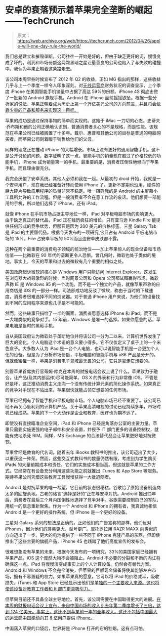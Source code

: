 # 安卓的衰落预示着苹果完全垄断的崛起——TechCrunch

> 原文：<https://web.archive.org/web/https://techcrunch.com/2012/04/26/apple-will-one-day-rule-the-world/>

我们总是建立和摧毁垄断。公司往往一开始是好的，但由于缺乏更好的词，慢慢变成了坏的。利润和市场份额这两颗黑暗之星让最善良的公司也陷入了与失败的碰撞中。我认为苹果正朝着这条路走去。

该公司本周早些时候宣布了 2012 年 Q2 的收益，正如 MG 指出的那样，这些收益几乎与上一个季度一样令人印象深刻。对[无线运营商](https://web.archive.org/web/20220901032229/http://www.forbes.com/sites/ericsavitz/2012/04/25/apple-q1-u-s-smartphone-mkt-shr-59-vs-36-year-earlier/?utm_source=twitterfeed&utm_medium=twitter)财务状况的调查显示，上个季度 iPhone 在美国智能手机销量中占据了高达 59%的份额。iPhone 4S 彻底击败了一批新的 Android 旗舰手机。Android 在 iPhone 面前摇摇欲坠。根据一些分析家的说法，苹果正朝着成为历史上第一个万亿美元公司的方向[前进，并且将会依靠少量的产品和服务来实现这一目标。](https://web.archive.org/web/20220901032229/http://allthingsd.com/20120426/apple-1111-per-share-and-a-1-trillion-market-cap-in-the-next-year/)

苹果的成功是通过保持事物的简单而实现的。这始于 iMac 一刀切的心态。史蒂夫·乔布斯和他的公司正确地认识到，普通消费者关心的不是规格，而是性能。该规范在苹果公司已经被搁置了十多年。戴尔、惠普和其他公司的目标是普通的电脑购买者，而苹果公司则着眼于销售给他们的父母。

同样的理念正在推动 iPhone 的大幅增长。市场上没有更好的通用智能手机。这不是公开讨论的问题，数字证明了这一点。智能手机的销量现在超过了价格较低的功能手机，iPhone 成为销量第一的手机。最重要的是，消费者压倒性地倾向于苹果手机。而且理由很充分。

我完全厌倦了安卓系统。其他人必须和我在一起。从最初的 droid 开始，我就是一个安卓用户，现在我已经准备好转而使用 iPhone 了。更新不定期也没用，硬件的巨大碎片导致应用程序的质量非常不稳定。唯一阻碍我的是 Android 的主屏幕小工具所允许的工作流程。但是一般消费者不会在意工作流的废话。他们想要一部能用的手机，所以他们选择了 iPhone。还有 iPad。

就像 iPhone 在手机市场占据主导地位一样，iPad 对平板电脑市场的影响更大。由于缺乏真正的替代品，iPad 正在经历疯狂的增长。只有亚马逊 Kindle Fire 能提供任何形式的竞争优势，但那只是因为 200 美元的价格标签。三星 Galaxy Tab 是 iPad 的主要替代品，根据今天发布的一项研究,它只占有 Android 平板电脑市场的 15%。Fire 占安卓平板的 50%而且连安卓皮肤都不露。

这种在两个最重要的消费电子领域的统治地位——加上苹果惊人的现金储备和市场估值——比微软在 90 年代的垄断更令人恐惧。曾几何时，微软也处于类似的境地。事实上，今天的苹果和过去的微软有几个重要的相似之处。

美国政府起诉微软的核心是 Windows 用户只能访问 Internet Explorer。这发生在浏览器大战最激烈的时候，当时网景公司和 Opera 公司都试图赢得市场。微软声称 IE 是 Windows 95 的一个功能，而不是一个独立的产品，就像苹果声称的应用商店是 iOS 的一部分一样。司法部成功地反驳了微软，称由于当时的下载速度，消费者很难选择不同的浏览器。对于普通 iPhone 用户来说，为他们的设备找到不同的应用程序来源也几乎是不可能的。

然而，这些轶事只描绘了一半的画面。消费者愿意选择 iPhone 和 iPad，而不是一大堆类似的竞争对手。15 年前，Windows 是唯一的选择。如果你愿意的话，苹果电脑是当时的黑莓手机。

自从美国政府认为微软处于垄断地位并将该公司一分为二以来，计算机世界发生了巨大的变化。个人电脑这个术语的意义要小得多。它不仅仅定义了桌子上的一个米色盒子。大多数人认为 iPad 是一台个人电脑，也可以说智能手机是一台更加个人化的设备。但是为了分析市场份额，平板电脑和智能手机与 x86 产品是分开的。但就像蜜獾一样，苹果是消费电子领域最无畏的公司。它只是拿走它想要的。

别管苹果首席执行官蒂姆·库克在本周的财报电话会议上说了什么。苹果致力于融合，让产品(及其内部运作)尽可能简单。OS X 的外表和行为非常像 iOS。不管是好是坏，这正推动消费主义走向一个没有传统计算元素的简化操作系统。如果真正的竞争对手现在不站出来，苹果很快就能占领它想要的任何市场。

苹果已经拥有了智能手机和平板电脑市场。个人电脑市场已经不重要了。该公司已经不再关心低利润的计算机产品。关于苹果高清电视的讨论已经持续多年，市场时机已经成熟。苹果的下一个大动作是企业和教育，医疗也为期不远了。

即使没有直接瞄准企业空间，iPad 和 iPhone 已经是角落办公室的主要力量。苹果只需要实施更强的电子邮件和安全设置，并授予 IT 部门更多的设备控制权，就能有效地杀死 RIM。同样，MS Exchange 的合法替代品会让苹果更好地对抗微软。

苹果曾经是教育的代名词，随着去年 iBooks 教科书的推出，该公司迈出了大步，以重获这一殊荣。然而，这些交互式教科书的数量仍然有限，考虑到为学生购买 iPads 的大量前期成本和责任，它们的实施成本相当高。但这就是苹果的工作方式。它经常在有设备充分利用这些功能之前就推出 iTunes 和 App Store 等服务。期待苹果公司凭借这些教育工具慢慢获得一大批追随者。

Android 是对抗苹果的唯一希望，它目前的状态很糟糕。谷歌给了原始设备制造商太多的回旋余地。古老的格言“选择是好的”正在与安卓对抗。Android 推出四年后，消费者在最后三个月内压倒性地选择了竞争对手。谷歌需要控制自己的军队，用统一的信息重新聚焦。作为一个 Android 和 iPhone 的拥有者，我真诚地相信 Android 是一个更好的操作系统，但 iPhone 是一个更好的设备。

三星对 Galaxy 系列的想法是正确的。正如他们的广告宣称的那样，他们反对 iPhones，因为他们的屏幕更大，型号更广。摩托罗拉用 RAZR MAXX 向类似的方向迈出了一步。更大的电池提供了一些不同于 iPhone 克隆产品的东西。但即使推出了这些主要的旗舰产品，iPhone 4S 也践踏了他们高度宣传的发布会。

很难想象没有苹果的未来。根据今天发布的一项研究，33%的美国家庭已经拥有苹果产品。iOS 这个庞然大物不会被阻止。Android 不必要的分裂和不断的内讧将确保这一点。iPad 将慢慢演变成事实上的个人计算设备。仍然会有替代方案。Android 和 Windows 不会完全消失，但苹果的巨额现金储备将使其能够左右市场，拥有不容置疑的权力。如果苹果真的愿意，它可以将 iPad 的价格减半，吸收损失。iTunes 和 App Store 已经显示出他们是[单独的一个主要收入来源。这也将使该设备对教育工作者和 It 部门更具吸引力。](https://web.archive.org/web/20220901032229/https://beta.techcrunch.com/2012/04/24/apples-itunes-stores-generates-1-9b-in-revenue-in-q2-has-600000-apps/)

但苹果目前还不具备全球主导地位。首先，该公司需要在中国取得更大的进展。[在本周的财报电话会议上宣布，来自中国市场的收入比去年第二季度增长了三倍，达到 124 亿美元。事实上，这还不到苹果前一年的全年收入。这还不包括中国最大的运营商中国移动向其 6 亿用户提供 iPhone。](https://web.archive.org/web/20220901032229/https://beta.techcrunch.com/2012/04/24/apples-iphone-sales-in-china-are-up-by-fivefold-from-a-year-ago/)

中国落入苹果的口袋后，世界将是 iPhone 打开的它的牡蛎。这有点可怕。